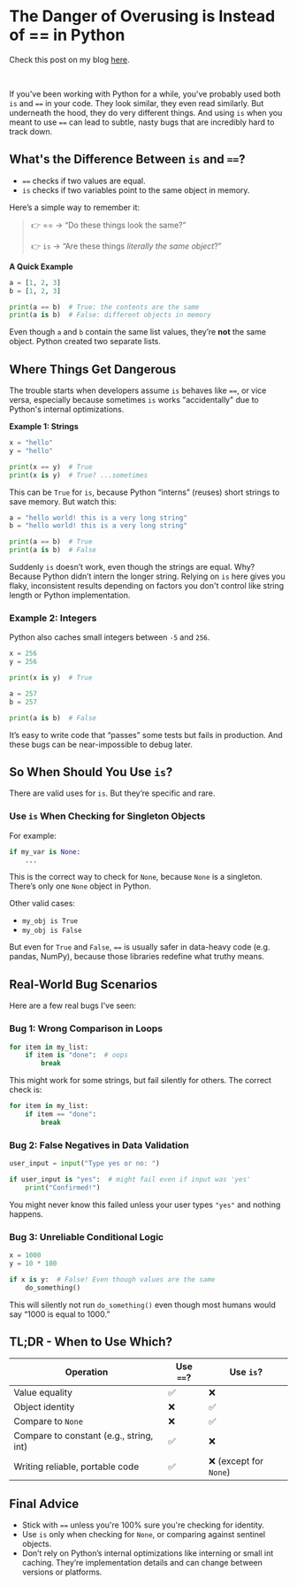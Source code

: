 # The Danger of Overusing is Instead of == in Python

Check this post on my blog [here](https://hevalhazalkurt.com/blog/the-danger-of-overusing-is-instead-of-in-python/).

<br>

If you've been working with Python for a while, you've probably used both `is` and `==` in your code. They look similar, they even read similarly. But underneath the hood, they do very different things. And using `is` when you meant to use `==` can lead to subtle, nasty bugs that are incredibly hard to track down.

## What's the Difference Between `is` and `==`?

- `==` checks if two values are equal.
- `is` checks if two variables point to the same object in memory.

Here’s a simple way to remember it:

> 👉 == → “Do these things look the same?”
> 
> 
> 👉 `is` → “Are these things *literally the same object*?”
> 

**A Quick Example**

```python
a = [1, 2, 3]
b = [1, 2, 3]

print(a == b)  # True: the contents are the same
print(a is b)  # False: different objects in memory
```

Even though `a` and `b` contain the same list values, they’re **not** the same object. Python created two separate lists.

## Where Things Get Dangerous

The trouble starts when developers assume `is` behaves like `==`, or vice versa, especially because sometimes `is` works "accidentally" due to Python's internal optimizations.

**Example 1: Strings**

```python
x = "hello"
y = "hello"

print(x == y)  # True
print(x is y)  # True? ...sometimes
```

This can be `True` for `is`, because Python “interns” (reuses) short strings to save memory. But watch this:

```python
a = "hello world! this is a very long string"
b = "hello world! this is a very long string"

print(a == b)  # True
print(a is b)  # False
```

Suddenly `is` doesn’t work, even though the strings are equal. Why? Because Python didn’t intern the longer string. Relying on `is` here gives you flaky, inconsistent results depending on factors you don't control like string length or Python implementation.

### Example 2: Integers

Python also caches small integers between `-5` and `256`.

```python
x = 256
y = 256

print(x is y)  # True

a = 257
b = 257

print(a is b)  # False
```

It’s easy to write code that “passes” some tests but fails in production. And these bugs can be near-impossible to debug later.

## So When Should You Use `is`?

There are valid uses for `is`. But they’re specific and rare.

### Use `is` When Checking for Singleton Objects

For example:

```python
if my_var is None:
    ...
```

This is the correct way to check for `None`, because `None` is a singleton. There’s only one `None` object in Python.

Other valid cases:

- `my_obj is True`
- `my_obj is False`

But even for `True` and `False`, `==` is usually safer in data-heavy code (e.g. pandas, NumPy), because those libraries redefine what truthy means.

## Real-World Bug Scenarios

Here are a few real bugs I've seen:

### Bug 1: Wrong Comparison in Loops

```python
for item in my_list:
    if item is "done":  # oops
        break
```

This might work for some strings, but fail silently for others. The correct check is:

```python
for item in my_list:
    if item == "done":
        break
```

### Bug 2: False Negatives in Data Validation

```python
user_input = input("Type yes or no: ")

if user_input is "yes":  # might fail even if input was 'yes'
    print("Confirmed!")
```

You might never know this failed unless your user types `"yes"` and nothing happens.

### Bug 3: Unreliable Conditional Logic

```python
x = 1000
y = 10 * 100

if x is y:  # False! Even though values are the same
    do_something()
```

This will silently not run `do_something()` even though most humans would say “1000 is equal to 1000.”

## TL;DR - When to Use Which?

| **Operation** | **Use `==`?** | **Use `is`?** |
| --- | --- | --- |
| Value equality | ✅ | ❌ |
| Object identity | ❌ | ✅ |
| Compare to `None` | ❌ | ✅ |
| Compare to constant (e.g., string, int) | ✅ | ❌ |
| Writing reliable, portable code | ✅ | ❌ (except for `None`) |

## Final Advice

- Stick with `==` unless you're 100% sure you're checking for identity.
- Use `is` only when checking for `None`, or comparing against sentinel objects.
- Don’t rely on Python’s internal optimizations like interning or small int caching. They’re implementation details and can change between versions or platforms.